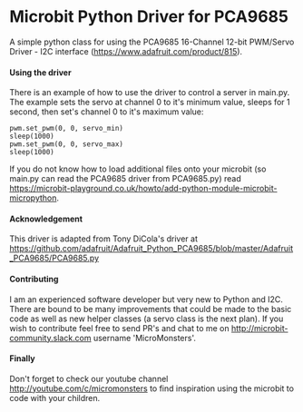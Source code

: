 # Microbit Python Driver for PCA9685

A simple python class for using the PCA9685 16-Channel 12-bit PWM/Servo Driver - I2C interface (https://www.adafruit.com/product/815).

#### Using the driver

There is an example of how to use the driver to control a server in main.py. The example sets the servo at channel 0 to it's minimum value, sleeps for 1 second, then set's channel 0 to it's maximum value:
```
pwm.set_pwm(0, 0, servo_min)
sleep(1000)
pwm.set_pwm(0, 0, servo_max)
sleep(1000)
```
If you do not know how to load additional files onto your microbit (so main.py can read the PCA9685 driver from PCA9685.py) read https://microbit-playground.co.uk/howto/add-python-module-microbit-micropython.

#### Acknowledgement

This driver is adapted from Tony DiCola's driver at https://github.com/adafruit/Adafruit_Python_PCA9685/blob/master/Adafruit_PCA9685/PCA9685.py

#### Contributing

I am an experienced software developer but very new to Python and I2C. There are bound to be many improvements that could be made to the basic code as well as new helper classes (a servo class is the next plan). If you wish to contribute feel free to send PR's and chat to me on http://microbit-community.slack.com username 'MicroMonsters'.

#### Finally

Don't forget to check our youtube channel http://youtube.com/c/micromonsters to find inspiration using the microbit to code with your children.